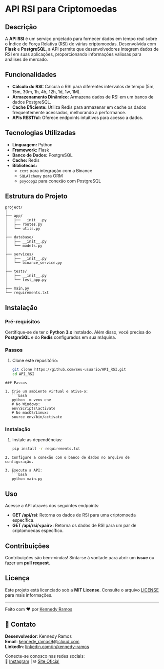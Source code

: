 # API RSI para Criptomoedas

## Descrição

A **API RSI** é um serviço projetado para fornecer dados em tempo real sobre o Índice de Força Relativa (RSI) de várias criptomoedas. Desenvolvida com **Flask** e **PostgreSQL**, a API permite que desenvolvedores integrem dados de RSI em suas aplicações, proporcionando informações valiosas para análises de mercado.

## Funcionalidades

- **Cálculo do RSI:** Calcula o RSI para diferentes intervalos de tempo (5m, 15m, 30m, 1h, 4h, 12h, 1d, 1w, 1M).
- **Armazenamento Dinâmico:** Armazena dados de RSI em um banco de dados PostgreSQL.
- **Cache Eficiente:** Utiliza Redis para armazenar em cache os dados frequentemente acessados, melhorando a performance.
- **APIs RESTful:** Oferece endpoints intuitivos para acesso a dados.

## Tecnologias Utilizadas

- **Linguagem:** Python
- **Framework:** Flask
- **Banco de Dados:** PostgreSQL
- **Cache:** Redis
- **Bibliotecas:** 
  - `ccxt` para integração com a Binance
  - `SQLAlchemy` para ORM
  - `psycopg2` para conexão com PostgreSQL

## Estrutura do Projeto

```plaintext
project/
│
├── app/
│   ├── __init__.py
│   ├── routes.py
│   └── utils.py
│
├── database/
│   ├── __init__.py
│   └── models.py
│
├── services/
│   ├── __init__.py
│   └── binance_service.py
│
├── tests/
│   ├── __init__.py
│   └── test_app.py
│
├── main.py
└── requirements.txt
````
## Instalação

### Pré-requisitos

Certifique-se de ter o **Python 3.x** instalado. Além disso, você precisa do **PostgreSQL** e do **Redis** configurados em sua máquina.

### Passos

1. Clone este repositório:
   ```bash
   git clone https://github.com/seu-usuario/API_RSI.git
   cd API_RSI
````
### Passos

1. Crie um ambiente virtual e ative-o:
   ```bash
   python -m venv env
   # No Windows:
   env\Scripts\activate
   # No macOS/Linux:
   source env/bin/activate
````
### Instalação

1. Instale as dependências:
   ```bash
   pip install -r requirements.txt
````
2. Configure a conexão com o banco de dados no arquivo de configuração.

3. Execute a API:
   ```bash
   python main.py
````
## Uso

Acesse a API através dos seguintes endpoints:

- **GET /api/rsi**: Retorna os dados de RSI para uma criptomoeda específica.
- **GET /api/rsi/\<pair>**: Retorna os dados de RSI para um par de criptomoedas específico.

## Contribuições

Contribuições são bem-vindas! Sinta-se à vontade para abrir um **issue** ou fazer um **pull request**.

## Licença

Este projeto está licenciado sob a **MIT License**. Consulte o arquivo [LICENSE](LICENSE) para mais informações.

---
Feito com ❤️ por [Kennedy Ramos](https://github.com/KennnedyRamos)
## 👤 Contato

**Desenvolvedor**: Kennedy Ramos  
**Email**: [kennedy_ramos9@icloud.com](mailto:kennedy_ramos9@icloud.com)  
**LinkedIn**: [linkedin.com/in/kennedy-ramos](https://www.linkedin.com/in/kennedy-silva-ramos-566b00150/)

Conecte-se conosco nas redes sociais:  
🔗 [Instagram](https://www.instagram.com/kennedyramos_/) | 🌐 [Site Oficial](https://kennnedyramos.github.io/meu-postifolio-web/)
